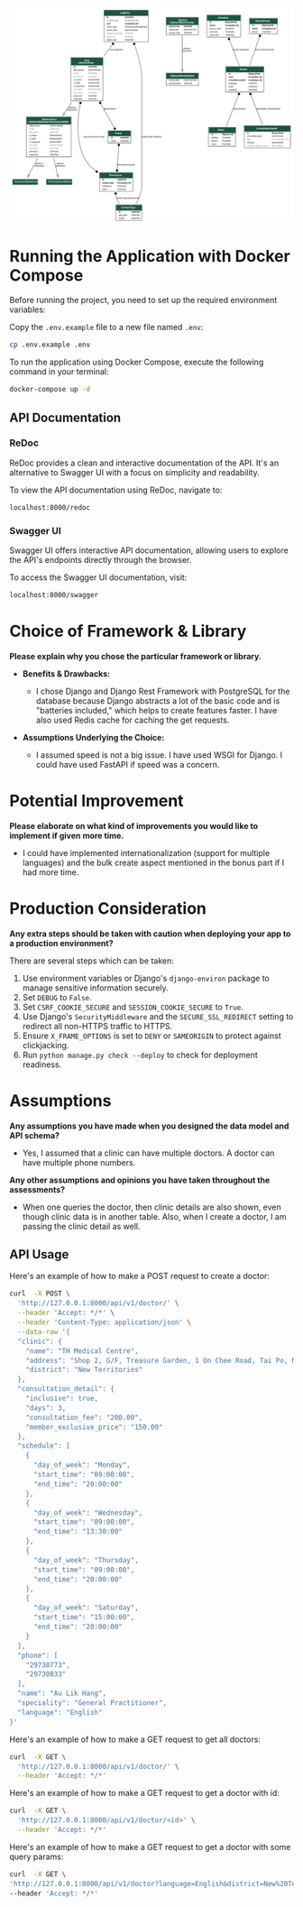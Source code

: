 ![Model Diagram](models.svg "Model Diagram")

# Running the Application with Docker Compose

Before running the project, you need to set up the required environment variables:

Copy the `.env.example` file to a new file named `.env`:

```bash
cp .env.example .env
```

To run the application using Docker Compose, execute the following command in your terminal:

```bash
docker-compose up -d
```

## API Documentation

### ReDoc

ReDoc provides a clean and interactive documentation of the API. It's an alternative to Swagger UI with a focus on simplicity and readability.

To view the API documentation using ReDoc, navigate to:
```bash
localhost:8000/redoc
```

### Swagger UI

Swagger UI offers interactive API documentation, allowing users to explore the API's endpoints directly through the browser.

To access the Swagger UI documentation, visit:
```bash
localhost:8000/swagger
```


# Choice of Framework & Library

**Please explain why you chose the particular framework or library.**

- **Benefits & Drawbacks:**

  - I chose Django and Django Rest Framework with PostgreSQL for the database because Django abstracts a lot of the basic code and is "batteries included," which helps to create features faster. I have also used Redis cache for caching the get requests.

- **Assumptions Underlying the Choice:**
  - I assumed speed is not a big issue. I have used WSGI for Django. I could have used FastAPI if speed was a concern.

# Potential Improvement

**Please elaborate on what kind of improvements you would like to implement if given more time.**

- I could have implemented internationalization (support for multiple languages) and the bulk create aspect mentioned in the bonus part if I had more time.

# Production Consideration

**Any extra steps should be taken with caution when deploying your app to a production environment?**

There are several steps which can be taken:

1. Use environment variables or Django's `django-environ` package to manage sensitive information securely.
2. Set `DEBUG` to `False`.
3. Set `CSRF_COOKIE_SECURE` and `SESSION_COOKIE_SECURE` to `True`.
4. Use Django's `SecurityMiddleware` and the `SECURE_SSL_REDIRECT` setting to redirect all non-HTTPS traffic to HTTPS.
5. Ensure `X_FRAME_OPTIONS` is set to `DENY` or `SAMEORIGIN` to protect against clickjacking.
6. Run `python manage.py check --deploy` to check for deployment readiness.

# Assumptions

**Any assumptions you have made when you designed the data model and API schema?**

- Yes, I assumed that a clinic can have multiple doctors. A doctor can have multiple phone numbers.

**Any other assumptions and opinions you have taken throughout the assessments?**

- When one queries the doctor, then clinic details are also shown, even though clinic data is in another table. Also, when I create a doctor, I am passing the clinic detail as well.

## API Usage

Here's an example of how to make a POST request to create a doctor:

```sh
curl  -X POST \
  'http://127.0.0.1:8000/api/v1/doctor/' \
  --header 'Accept: */*' \
  --header 'Content-Type: application/json' \
  --data-raw '{
  "clinic": {
    "name": "TH Medical Centre",
    "address": "Shop 2, G/F, Treasure Garden, 1 On Chee Road, Tai Po, New Territories",
    "district": "New Territories"
  },
  "consultation_detail": {
    "inclusive": true,
    "days": 3,
    "consultation_fee": "200.00",
    "member_exclusive_price": "150.00"
  },
  "schedule": [
    {
      "day_of_week": "Monday",
      "start_time": "09:00:00",
      "end_time": "20:00:00"
    },
    {
      "day_of_week": "Wednesday",
      "start_time": "09:00:00",
      "end_time": "13:30:00"
    },
    {
      "day_of_week": "Thursday",
      "start_time": "09:00:00",
      "end_time": "20:00:00"
    },
    {
      "day_of_week": "Saturday",
      "start_time": "15:00:00",
      "end_time": "20:00:00"
    }
  ],
  "phone": [
    "29730773",
    "29730833"
  ],
  "name": "Au Lik Hang",
  "speciality": "General Practitioner",
  "language": "English"
}'
```
Here's an example of how to make a GET request to get all doctors:

```sh
curl  -X GET \
  'http://127.0.0.1:8000/api/v1/doctor/' \
  --header 'Accept: */*'
  ```

  Here's an example of how to make a GET request to get a doctor with id:

```sh
curl  -X GET \
  'http://127.0.0.1:8000/api/v1/doctor/<id>' \
  --header 'Accept: */*'
  ```

Here's an example of how to make a GET request to get a doctor with some query params:

  ```sh
  curl  -X GET \
  'http://127.0.0.1:8000/api/v1/doctor?language=English&district=New%20Territories&price_min=100&price_max=500&speciality=General%20Practitioner' \
  --header 'Accept: */*'
  ```